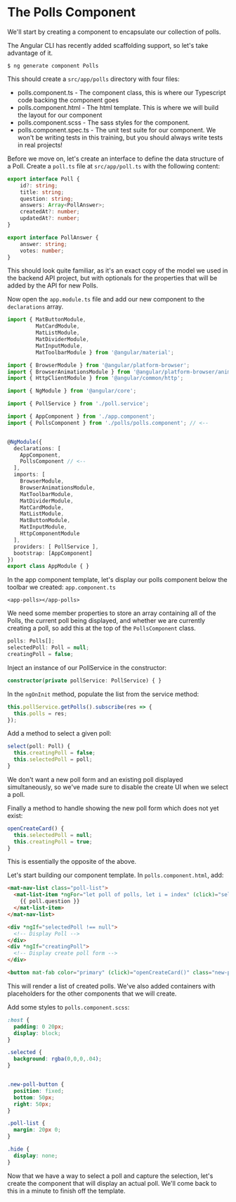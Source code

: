 # The Polls Component
We'll start by creating a component to encapsulate our collection of polls.

The Angular CLI has recently added scaffolding support, so let's take advantage of it.
```
$ ng generate component Polls
``` 
This should create a `src/app/polls` directory with four files:
  * polls.component.ts - The component class, this is where our Typescript code backing the component goes
  * polls.component.html - The html template.  This is where we will build the layout for our component
  * polls.component.scss - The sass styles for the component.
  * polls.component.spec.ts - The unit test suite for our component.  We won't be writing tests in this training, but you should always write tests in real projects!

Before we move on, let's create an interface to define the data structure of a Poll.  Create a `poll.ts` file at `src/app/poll.ts` with the following content:
```typescript
export interface Poll {
    id?: string;
    title: string;
    question: string;
    answers: Array<PollAnswer>;
    createdAt?: number;
    updatedAt?: number;
}

export interface PollAnswer {
    answer: string;
    votes: number;
}
```
This should look quite familiar, as it's an exact copy of the model we used in the backend API project, but with optionals for the properties that will be added by the API for new Polls.

Now open the `app.module.ts` file and add our new component to the `declarations` array.
```typescript
import { MatButtonModule,
         MatCardModule,
         MatListModule,
         MatDividerModule,
         MatInputModule,
         MatToolbarModule } from '@angular/material';

import { BrowserModule } from '@angular/platform-browser';
import { BrowserAnimationsModule } from '@angular/platform-browser/animations';
import { HttpClientModule } from '@angular/common/http';

import { NgModule } from '@angular/core';

import { PollService } from './poll.service';

import { AppComponent } from './app.component';
import { PollsComponent } from './polls/polls.component'; // <--


@NgModule({
  declarations: [
    AppComponent,
    PollsComponent // <--
  ],
  imports: [
    BrowserModule,
    BrowserAnimationsModule,
    MatToolbarModule,
    MatDividerModule,
    MatCardModule,
    MatListModule,
    MatButtonModule,
    MatInputModule,
    HttpComponentModule
  ],
  providers: [ PollService ],
  bootstrap: [AppComponent]
})
export class AppModule { }
```

In the app component template, let's display our polls component below the toolbar we created:
`app.component.ts`
```
<app-polls></app-polls>
```

We need some member properties to store an array containing all of the Polls, the current poll being displayed, and whether we are currently creating a poll, so add this at the top of the `PollsComponent` class.
```typescript
polls: Polls[];
selectedPoll: Poll = null;
creatingPoll = false;
```

Inject an instance of our PollService in the constructor:
```typescript
constructor(private pollService: PollService) { }
```

In the `ngOnInit` method, populate the list from the service method:
```typescript
this.pollService.getPolls().subscribe(res => {
  this.polls = res;
});
```

Add a method to select a given poll:
```typescript
select(poll: Poll) {
  this.creatingPoll = false;
  this.selectedPoll = poll;
}
```
We don't want a new poll form and an existing poll displayed simultaneously, so we've made sure to disable the create UI when we select a poll.

Finally a method to handle showing the new poll form which does not yet exist:
```typescript
openCreateCard() {
  this.selectedPoll = null;
  this.creatingPoll = true;
}
```
This is essentially the opposite of the above.

Let's start building our component template.  In `polls.component.html`, add:
```html
<mat-nav-list class="poll-list">
  <mat-list-item *ngFor="let poll of polls, let i = index" (click)="select(poll)" [ngClass]="poll == selectedPoll ? 'selected' : '' ">
    {{ poll.question }}
  </mat-list-item>
</mat-nav-list>

<div *ngIf="selectedPoll !== null">
  <!-- Display Poll -->
</div>
<div *ngIf="creatingPoll">
  <!-- Display create poll form -->
</div>

<button mat-fab color="primary" (click)="openCreateCard()" class="new-poll-button" [ngClass]="creatingPoll ? 'hide' : ''">Add</button>
```
This will render a list of created polls.  We've also added containers with placeholders for the other components that we will create.

Add some styles to `polls.component.scss`:
```scss
:host {
  padding: 0 20px;
  display: block;
}

.selected {
  background: rgba(0,0,0,.04);
}


.new-poll-button {
  position: fixed;
  bottom: 50px;
  right: 50px;
}

.poll-list {
  margin: 20px 0;
}

.hide {
  display: none;
}
```

Now that we have a way to select a poll and capture the selection, let's create the component that will display an actual poll.  We'll come back to this in a minute to finish off the template.